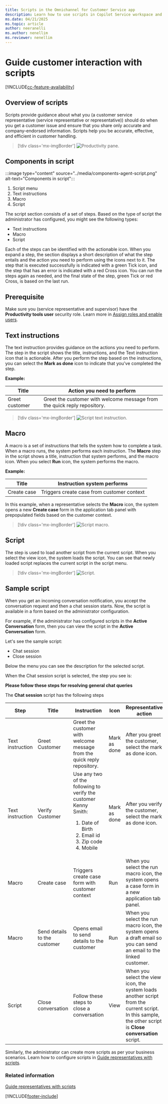 ```yaml
---
title: Scripts in the Omnichannel for Customer Service app
description: Learn how to use scripts in Copilot Service workspace and serve customers faster.
ms.date: 04/21/2025
ms.topic: article
author: neeranelli
ms.author: nenellim
ms.reviewer: nenellim
---
```


# Guide customer interaction with scripts


[!INCLUDE[cc-feature-availability](../../includes/cc-feature-availability.md)]

## Overview of scripts

Scripts provide guidance about what you (a customer service representative (service representative or representative)) should do when you get a customer issue and ensure that you share only accurate and company-endorsed information. Scripts help you be accurate, effective, and efficient in customer handling.

> [!div class='mx-imgBorder']
> ![Productivity pane.](../media/productivity-pane-agent-script.PNG "Productivity pane")

## Components in script

:::image type="content" source="../media/components-agent-script.png" alt-text="Components in script":::

1. Script menu
2. Text instructions
3. Macro
4. Script

The script section consists of a set of steps. Based on the type of script the administrator has configured, you might see the following types:

- Text instructions
- Macro
- Script

Each of the steps can be identified with the actionable icon. When you expand a step, the section displays a short description of what the step entails and the action you need to perform using the icons next to it. The step that is executed successfully is indicated with a green Tick icon, and the step that has an error is indicated with a red Cross icon. You can run the steps again as needed, and the final state of the step, green Tick or red Cross, is based on the last run.

## Prerequisite

Make sure you (service representative and supervisor) have the **Productivity tools user** security role. Learn more in [Assign roles and enable users](../implement/add-users-assign-roles.md).

## Text instructions

The text instruction provides guidance on the actions you need to perform. The step in the script shows the title, instructions, and the Text instruction icon that is actionable. After you perform the step based on the instructions, you can select the **Mark as done** icon to indicate that you've completed the step.

**Example:**

| Title | Action you need to perform |
|----------------|-------------------------------------------------------------------------|
| Greet customer | Greet the customer with welcome message from the quick reply repository.|

> [!div class='mx-imgBorder']
> ![Script text instruction.](../media/agent-script-text-instruction.PNG "Agent script text instruction")

## Macro

A macro is a set of instructions that tells the system how to complete a task. When a macro runs, the system performs each instruction. The **Macro** step in the script shows a title, instruction that system performs, and the macro icon. When you select **Run** icon, the system performs the macro.

**Example:**

| Title | Instruction system performs |
|----------------|----------------------------------------|
| Create case | Triggers create case from customer context|

In this example, when a representative selects the **Macro** icon, the system opens a new **Create case** form in the application tab panel with prepopulated fields based on the customer context.

> [!div class='mx-imgBorder']
> ![Script macro.](../media/agent-script-run-macro.PNG "Agent script macro")

## Script

The step is used to load another script from the current script. When you select the view icon, the system loads the script. You can see that newly loaded script replaces the current script in the script menu.

> [!div class='mx-imgBorder']
> ![Script.](../media/agent-script-view.PNG "Agent script")

## Sample script

When you get an incoming conversation notification, you accept the conversation request and then a chat session starts. Now, the script is available in a form based on the administrator configuration. 

For example, if the administrator has configured scripts in the **Active Conversation** form, then you can view the script in the **Active Conversation** form.

Let's see the sample script:

- Chat session
- Close session

Below the menu you can see the description for the selected script.

When the Chat session script is selected, the step you see is:

**Please follow these steps for resolving general chat queries**

The **Chat session** script has the following steps

| Step | Title | Instruction | Icon | Representative action |
|-----------|--------------------|-----------------------|----------------------|-----------------------|
| Text instruction | Greet Customer | Greet the customer with welcome message from the quick reply repository. | Mark as done | After you greet the customer, select the mark as done icon. |
| Text instruction | Verify Customer | Use any two of the following to verify the customer Kenny Smith:<ol> <li>Date of Birth</li> <li> Email id </li> <li>Zip code</li> <li>Mobile</li> | Mark as done | After you verify the customer, select the mark as done icon. | 
| Macro | Create case | Triggers create case form with customer context | Run | When you select the run macro icon, the system opens a case form in a new application tab panel. |
| Macro | Send details to the customer | Opens email to send details to the customer | Run | When you select the run macro icon, the system opens a draft email so you can send an email to the linked customer. |
| Script | Close conversation | Follow these steps to close a conversation | View | When you select the view icon, the system loads another script from the current script. In this sample, the other script is **Close conversation** script. |


Similarly, the administrator can create more scripts as per your business scenarios. Learn how to configure scripts in [Guide representatives with scripts](../administer/agent-scripts.md).

### Related information

[Guide representatives with scripts](../administer/agent-scripts.md)  


[!INCLUDE[footer-include](../../includes/footer-banner.md)]
